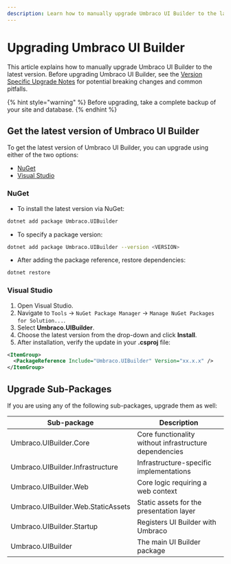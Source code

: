 ```yaml
---
description: Learn how to manually upgrade Umbraco UI Builder to the latest version.
---
```


# Upgrading Umbraco UI Builder

This article explains how to manually upgrade Umbraco UI Builder to the latest version. Before upgrading Umbraco UI Builder, see the [Version Specific Upgrade Notes](version-specific.md) for potential breaking changes and common pitfalls.

{% hint style="warning" %}
Before upgrading, take a complete backup of your site and database.
{% endhint %}

## Get the latest version of Umbraco UI Builder

To get the latest version of Umbraco UI Builder, you can upgrade using either of the two options:

- [NuGet](#nuget)
- [Visual Studio](#visual-studio)

### NuGet

- To install the latest version via NuGet:

```sh
dotnet add package Umbraco.UIBuilder
```

- To specify a package version:

```sh
dotnet add package Umbraco.UIBuilder --version <VERSION>
```

- After adding the package reference, restore dependencies:

```sh
dotnet restore
```

### Visual Studio

1. Open Visual Studio.
2. Navigate to `Tools` -> `NuGet Package Manager` -> `Manage NuGet Packages for Solution...`.
3. Select **Umbraco.UIBuilder**.
4. Choose the latest version from the drop-down and click **Install**.
5. After installation, verify the update in your **.csproj** file:

```xml
<ItemGroup>
  <PackageReference Include="Umbraco.UIBuilder" Version="xx.x.x" />
</ItemGroup>
```

## Upgrade Sub-Packages

If you are using any of the following sub-packages, upgrade them as well:

| Sub-package | Description |
| -- | -- |
| Umbraco.UIBuilder.Core | Core functionality without infrastructure dependencies |
| Umbraco.UIBuilder.Infrastructure | Infrastructure-specific implementations |
| Umbraco.UIBuilder.Web | Core logic requiring a web context |
| Umbraco.UIBuilder.Web.StaticAssets |Static assets for the presentation layer |
| Umbraco.UIBuilder.Startup | Registers UI Builder with Umbraco |
| Umbraco.UIBuilder | The main UI Builder package |
